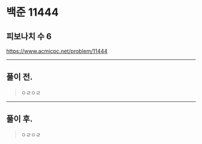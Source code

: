 # 백준 11444

## 피보나치 수 6
https://www.acmicpc.net/problem/11444
___
## 풀이 전.
> ㅇㄹㅇㄹ
___
## 풀이 후.
> ㅇㄹㅇㄹ